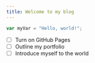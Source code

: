 ```yaml
---
title: Welcome to my blog
---
```


``` scala
var myVar = "Hello, world!";
```

- [ ] Turn on GitHub Pages
- [ ] Outline my portfolio
- [ ] Introduce myself to the world

